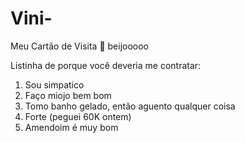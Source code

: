 # Vini-
Meu Cartão de Visita 🍕 beijooooo

Listinha de porque você deveria me contratar:
1. Sou simpatico
2. Faço miojo bem bom
3. Tomo banho gelado, então aguento qualquer coisa
4. Forte (peguei 60K ontem)
5. Amendoim é muy bom
